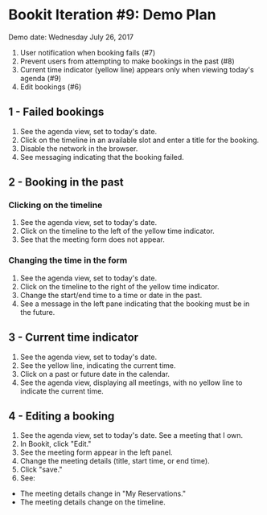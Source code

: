 
# Bookit Iteration #9: Demo Plan

Demo date: Wednesday July 26, 2017

1) User notification when booking fails (#7)
2) Prevent users from attempting to make bookings in the past (#8)
3) Current time indicator (yellow line) appears only when viewing today's agenda (#9)
4) Edit bookings (#6)

## 1 - Failed bookings
1) See the agenda view, set to today's date.
2) Click on the timeline in an available slot and enter a title for the booking.
3) Disable the network in the browser.
4) See messaging indicating that the booking failed.

## 2 - Booking in the past
### Clicking on the timeline
1) See the agenda view, set to today's date.
2) Click on the timeline to the left of the yellow time indicator.
3) See that the meeting form does not appear.

### Changing the time in the form
1) See the agenda view, set to today's date.
2) Click on the timeline to the right of the yellow time indicator.
3) Change the start/end time to a time or date in the past.
4) See a message in the left pane indicating that the booking must be in the future.

## 3 - Current time indicator
1) See the agenda view, set to today's date.
2) See the yellow line, indicating the current time.
3) Click on a past or future date in the calendar.
4) See the agenda view, displaying all meetings, with no yellow line to indicate the current time.

## 4 - Editing a booking
1) See the agenda view, set to today's date. See a meeting that I own.
2) In Bookit, click "Edit."
3) See the meeting form appear in the left panel.
4) Change the meeting details (title, start time, or end time).
5) Click "save."
6) See:
- The meeting details change in "My Reservations."
- The meeting details change on the timeline.
